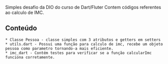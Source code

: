 Simples desafio da DIO do curso de Dart/Fluter
Contem códigos referentes ao calculo de IMC.

## Conteúdo
    * Classe Pessoa - classe simples com 3 atributos e getters em setters
    * utils.dart - Possui uma função para calculo de imc, recebe um objeto pessoa como parametro tornando-a mais eficiente.
    * imc_dart - Contém testes para verificar se a função calcularImc funciona corretamente.
